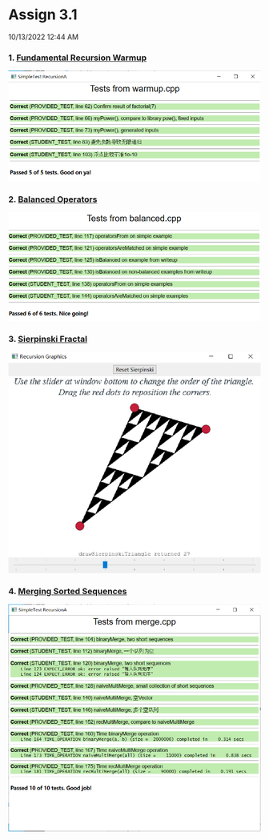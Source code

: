 # Assign 3.1

10/13/2022 12:44 AM

### 1. [Fundamental Recursion Warmup](https://web.stanford.edu/class/archive/cs/cs106b/cs106b.1228/assignments/3-recursion/fundamental-warmup)

![warmup](assets/warmup.png)

### 2. [Balanced Operators](https://web.stanford.edu/class/archive/cs/cs106b/cs106b.1228/assignments/3-recursion/balanced)

![Balanced](assets/Balanced.png)

### 3. [Sierpinski Fractal](https://web.stanford.edu/class/archive/cs/cs106b/cs106b.1228/assignments/3-recursion/sierpinski)

<img src="assets/SierpinskiTriangle.png" alt="SierpinskiTriangle" style="zoom:80%;" />

### 4. [Merging Sorted Sequences](https://web.stanford.edu/class/archive/cs/cs106b/cs106b.1228/assignments/3-recursion/merge)

<img src="assets/merge.png" alt="merge" style="zoom: 80%;" />